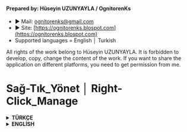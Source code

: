 #### Prepared by: Hüseyin UZUNYAYLA / OgnitorenKs
- ► Mail: ognitorenks@gmail.com
- ► Site: [https://ognitorenks.blospot.com](https://ognitorenks.blospot.com)
- Supported languages = English │ Turkish

All rights of the work belong to Hüseyin UZUNYAYLA. It is forbidden to develop, copy, change the content of the work. If you want to share the application on different platforms, you need to get permission from me.

# Sağ-Tık_Yönet │ Right-Click_Manage  

<details><B><summary> TÜRKÇE</B></summary>
Windows 10/11 işletim sistemlerinde masaüstü sağ-tık menüsüne "Yönet" bölümünü ekler. Bu bölümde yer alanlar;

![Repo1](https://raw.githubusercontent.com/OgnitorenKs12/Right-Click_Manage/main/.github/TR.png)

-  1- Denetim Masası
-  2- Ayarlar
-  3- Güç Yönetimi
-  4- MSConfig
-  5- Görev Yöneticisi
-  6- CMD [Trusted Installer]: Üst düzey yetkiler ile CMD ekranını açar kullanırken dikkatli olun. C diski dışında bir konumda kurulursa bulunduğu dizinde çalışır.
-  7- Regedit [Trusted Installer]: Üst düzey yetkiler ile Regedit ekranını açar kullanırken dikkatli olun.
-  8- Dosya gezginini yeniden başlat
-  9- Temp Temizle: %Temp% konumlarını temizler
- 10- Simge Önbelliğini Temizle: Simge önbelleğini tutan dizinleri temizler. Olası simge hatalarını giderir.

</details><details><B><summary> ENGLİSH</B></summary>
Adds the “Manage” section to the desktop right-click menu in Windows 10/11 operating systems. This section includes;

![Repo2](https://raw.githubusercontent.com/OgnitorenKs12/Right-Click_Manage/main/.github/EN.png)

-  1- Control Panel
-  2- Settings
-  3- Power Management
-  4- MSConfig
-  5- Task Manager
-  6- CMD [Trusted Installer]: Be careful when using opens the CMD screen with high-level authorizations. If it is installed in a location other than disk C, it runs in the directory where it is located.
-  7- Regedit [Trusted Installer]: Be careful when using opens the Regedit screen with high-level authorizations.
-  8- Explorer Reset
-  9- Temp Clear: %Temp% clears their location
- 10- Icon Cache Clear: Cleans directories holding the icon cache. Fixes possible icon errors.
</details>